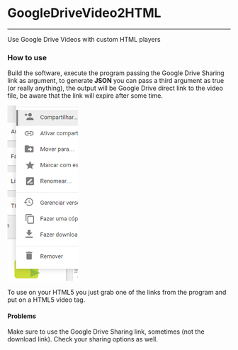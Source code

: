 # GoogleDriveVideo2HTML
---
Use Google Drive Videos with custom HTML players 

### How to use
Build the software, execute the program passing the Google Drive Sharing link as argument, to generate **JSON** you can pass a third argument as true (or really anything), the output will be Google Drive direct link to the video file, be aware that the link will expire after some time.

![Share link](share_link.png)

To use on your HTML5 you just grab one of the links from the program and put on a HTML5 video tag.

#### Problems
Make sure to use the Google Drive Sharing link, sometimes (not the download link).
Check your sharing options as well.
